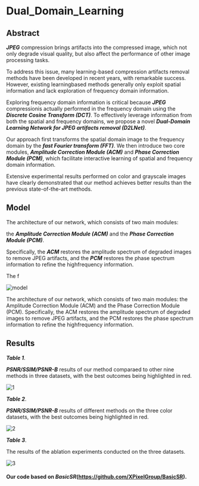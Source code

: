 # Dual_Domain_Learning

## Abstract

***JPEG*** compression brings artifacts into the compressed image, which not only degrade visual quality, but also affect the performance of other image processing tasks. 

To address this issue, many learning-based compression artifacts removal methods have been developed in recent years, with remarkable success. However, existing learningbased methods generally only exploit spatial information and lack exploration of frequency domain information. 

Exploring frequency domain information is critical because ***JPEG*** compressionis actually performed in the frequency domain using the ***Discrete Cosine Transform (DCT)***. To effectively leverage information from both the spatial and frequency domains, we propose a novel ***Dual-Domain Learning Network for JPEG artifacts removal (D2LNet)***. 

Our approach first transforms the spatial domain image to the frequency domain by the ***fast Fourier transform (FFT)***. We then introduce two core modules, ***Amplitude Correction Module (ACM)*** and ***Phase Correction Module (PCM)***, which facilitate interactive learning of spatial and frequency domain information. 

Extensive experimental results performed on color and grayscale images have clearly demonstrated that our method achieves better results than the previous state-of-the-art methods. 

## Model

The architecture of our network, which consists of two main modules: 
  
the ***Amplitude Correction Module (ACM)*** and the ***Phase Correction Module (PCM)***.
  
Specifically, the ***ACM*** restores the amplitude spectrum of degraded images to remove JPEG artifacts, and the ***PCM*** restores the phase spectrum information to refine the highfrequency information.

The f

![model](https://github.com/YeunkSuzy/Dual_Domain_Learning/assets/113883547/278fc390-9577-4449-937d-d149e8e0a227)

The architecture of our network, which consists of two main modules: the Amplitude Correction Module (ACM) and the Phase Correction Module (PCM). Specifically, the ACM restores the amplitude spectrum of degraded images to remove JPEG artifacts, and the PCM restores the phase spectrum information to refine the highfrequency information.

## Results

___Table 1___. 

***PSNR/SSIM/PSNR-B*** results of our method comparaed to other nine methods in three datasets, with the best outcomes being highlighted in red.

![1](https://github.com/YeunkSuzy/Dual_Domain_Learning/assets/113883547/e439d374-b39d-488a-ac5d-01ef0e3ede5e)

___Table 2___.

***PSNR/SSIM/PSNR-B*** results of different methods on the three color datasets, with the best outcomes being highlighted in red.

![2](https://github.com/YeunkSuzy/Dual_Domain_Learning/assets/113883547/2a5fe5d6-1fb1-496f-b1db-be0fc47f55d5)

___Table 3___. 

The results of the ablation experiments conducted on the three datasets.

![3](https://github.com/YeunkSuzy/Dual_Domain_Learning/assets/113883547/59db89e0-260c-448b-be12-eae7c21d9e8e)

#### Our code based on ***BasicSR***(https://github.com/XPixelGroup/BasicSR).
